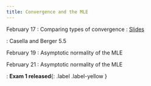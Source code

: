 ```yaml
---
title: Convergence and the MLE
---
```


February 17
: Comparing types of convergence
  : [Slides](https://sta711-s25.github.io/slides/lecture_13.pdf)
    
: Casella and Berger 5.5
  
February 19
: Asymptotic normality of the MLE

February 21
: Asymptotic normality of the MLE

: **Exam 1 released**{: .label .label-yellow }